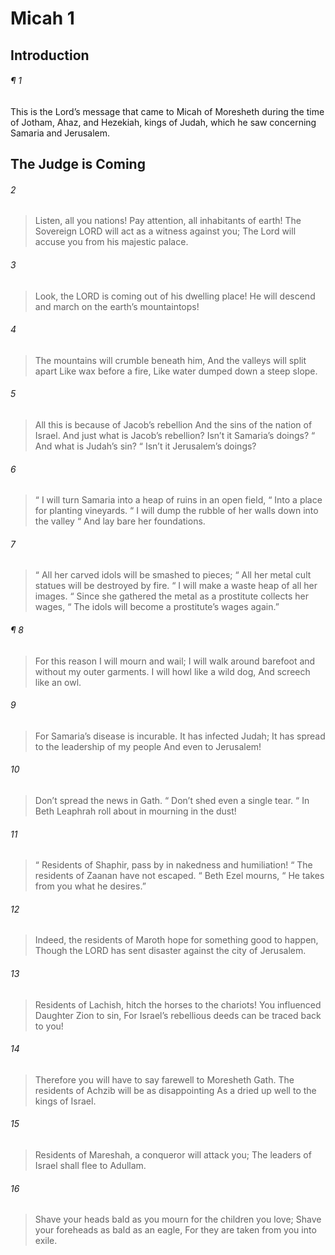 # Micah 1
## Introduction
###### ¶ 1
This is the Lord’s message that came to Micah of Moresheth during the time of Jotham, Ahaz, and Hezekiah, kings of Judah, which he saw concerning Samaria and Jerusalem.
## The Judge is Coming
###### 2
> Listen, all you nations!
> Pay attention, all inhabitants of earth!
> The Sovereign LORD will act as a witness against you;
> The Lord will accuse you from his majestic palace.
###### 3
> Look, the LORD is coming out of his dwelling place!
> He will descend and march on the earth’s mountaintops!
###### 4
> The mountains will crumble beneath him,
> And the valleys will split apart
> Like wax before a fire,
> Like water dumped down a steep slope.
###### 5
> All this is because of Jacob’s rebellion
> And the sins of the nation of Israel.
> And just what is Jacob’s rebellion?
> Isn’t it Samaria’s doings?
>  “ And what is Judah’s sin?
>  “ Isn’t it Jerusalem’s doings?
###### 6
>  “ I will turn Samaria into a heap of ruins in an open field,
>  “ Into a place for planting vineyards.
>  “ I will dump the rubble of her walls down into the valley
>  “ And lay bare her foundations.
###### 7
>  “ All her carved idols will be smashed to pieces;
>  “ All her metal cult statues will be destroyed by fire.
>  “ I will make a waste heap of all her images.
>  “ Since she gathered the metal as a prostitute collects her wages,
>  “ The idols will become a prostitute’s wages again.”
###### ¶ 8
> For this reason I will mourn and wail;
> I will walk around barefoot and without my outer garments.
> I will howl like a wild dog,
> And screech like an owl.
###### 9
> For Samaria’s disease is incurable.
> It has infected Judah;
> It has spread to the leadership of my people
> And even to Jerusalem!
###### 10
> Don’t spread the news in Gath.
>  “ Don’t shed even a single tear.
>  “ In Beth Leaphrah roll about in mourning in the dust!
###### 11
>  “ Residents of Shaphir, pass by in nakedness and humiliation!
>  “ The residents of Zaanan have not escaped.
>  “ Beth Ezel mourns,
>  “ He takes from you what he desires.”
###### 12
> Indeed, the residents of Maroth hope for something good to happen,
> Though the LORD has sent disaster against the city of Jerusalem.
###### 13
> Residents of Lachish, hitch the horses to the chariots!
> You influenced Daughter Zion to sin,
> For Israel’s rebellious deeds can be traced back to you!
###### 14
> Therefore you will have to say farewell to Moresheth Gath.
> The residents of Achzib will be as disappointing
> As a dried up well to the kings of Israel.
###### 15
> Residents of Mareshah, a conqueror will attack you;
> The leaders of Israel shall flee to Adullam.
###### 16
> Shave your heads bald as you mourn for the children you love;
> Shave your foreheads as bald as an eagle,
> For they are taken from you into exile.
